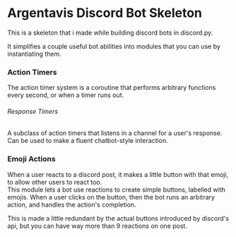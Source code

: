 
# Argentavis Discord Bot Skeleton

This is a skeleton that i made while building discord bots in discord.py.  

It simplifies a couple useful bot abilities into modules that you can use by instantiating them.


### Action Timers

The action timer system is a coroutine that performs arbitrary functions every second, or when a timer runs out.

###### Response Timers

A subclass of action timers that listens in a channel for a user's response. Can be used to make a fluent chatbot-style interaction.

### Emoji Actions

When a user reacts to a discord post, it makes a little button with that emoji, to allow other users to react too.  
This module lets a bot use reactions to create simple buttons, labelled with emojis. When a user clicks on the button, then the bot runs an arbitrary action, and handles the action's completion.

This is made a little redundant by the actual buttons introduced by discord's api, but you can have way more than 9 reactions on one post.